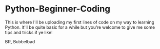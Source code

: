 # Python-Beginner-Coding

This is where I'll be uploading my first lines of code on my way to learning Python. 
It'll be quite basic for a while but you're welcome to give me some tips and tricks if ye like!

BR, 
Bubbelbad
